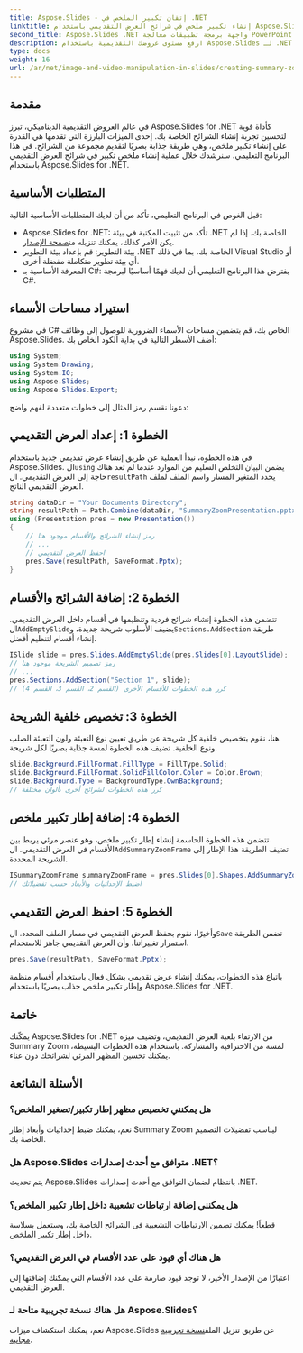 ```yaml
---
title: Aspose.Slides - إتقان تكبير الملخص في .NET
linktitle: إنشاء تكبير ملخص في شرائح العرض التقديمي باستخدام Aspose.Slides
second_title: Aspose.Slides .NET واجهة برمجة تطبيقات معالجة PowerPoint
description: ارفع مستوى عروضك التقديمية باستخدام Aspose.Slides لـ .NET! تعلم كيفية إنشاء ملخصات Zoom جذابة دون عناء. قم بالتنزيل الآن للاستمتاع بتجربة الشرائح الديناميكية.
type: docs
weight: 16
url: /ar/net/image-and-video-manipulation-in-slides/creating-summary-zoom/
---
```

## مقدمة
في عالم العروض التقديمية الديناميكي، تبرز Aspose.Slides for .NET كأداة قوية لتحسين تجربة إنشاء الشرائح الخاصة بك. إحدى الميزات البارزة التي تقدمها هي القدرة على إنشاء تكبير ملخص، وهي طريقة جذابة بصريًا لتقديم مجموعة من الشرائح. في هذا البرنامج التعليمي، سنرشدك خلال عملية إنشاء ملخص تكبير في شرائح العرض التقديمي باستخدام Aspose.Slides for .NET.
## المتطلبات الأساسية
قبل الغوص في البرنامج التعليمي، تأكد من أن لديك المتطلبات الأساسية التالية:
- Aspose.Slides for .NET: تأكد من تثبيت المكتبة في بيئة .NET الخاصة بك. إذا لم يكن الأمر كذلك، يمكنك تنزيله من[صفحة الإصدار](https://releases.aspose.com/slides/net/).
- بيئة التطوير: قم بإعداد بيئة التطوير .NET الخاصة بك، بما في ذلك Visual Studio أو أي بيئة تطوير متكاملة مفضلة أخرى.
- المعرفة الأساسية بـ C#: يفترض هذا البرنامج التعليمي أن لديك فهمًا أساسيًا لبرمجة C#.
## استيراد مساحات الأسماء
في مشروع C# الخاص بك، قم بتضمين مساحات الأسماء الضرورية للوصول إلى وظائف Aspose.Slides. أضف الأسطر التالية في بداية الكود الخاص بك:
```csharp
using System;
using System.Drawing;
using System.IO;
using Aspose.Slides;
using Aspose.Slides.Export;
```
دعونا نقسم رمز المثال إلى خطوات متعددة لفهم واضح:
## الخطوة 1: إعداد العرض التقديمي
 في هذه الخطوة، نبدأ العملية عن طريق إنشاء عرض تقديمي جديد باستخدام Aspose.Slides. ال`using` يضمن البيان التخلص السليم من الموارد عندما لم تعد هناك حاجة إلى العرض التقديمي. ال`resultPath` يحدد المتغير المسار واسم الملف لملف العرض التقديمي الناتج.
```csharp
string dataDir = "Your Documents Directory";
string resultPath = Path.Combine(dataDir, "SummaryZoomPresentation.pptx");
using (Presentation pres = new Presentation())
{
    // رمز إنشاء الشرائح والأقسام موجود هنا
    // ...
    // احفظ العرض التقديمي
    pres.Save(resultPath, SaveFormat.Pptx);
}
```
## الخطوة 2: إضافة الشرائح والأقسام
 تتضمن هذه الخطوة إنشاء شرائح فردية وتنظيمها في أقسام داخل العرض التقديمي. ال`AddEmptySlide`يضيف الأسلوب شريحة جديدة، و`Sections.AddSection` طريقة إنشاء أقسام لتنظيم أفضل.
```csharp
ISlide slide = pres.Slides.AddEmptySlide(pres.Slides[0].LayoutSlide);
// رمز تصميم الشريحة موجود هنا
// ...
pres.Sections.AddSection("Section 1", slide);
// كرر هذه الخطوات للأقسام الأخرى (القسم 2، القسم 3، القسم 4)
```
## الخطوة 3: تخصيص خلفية الشريحة
هنا، نقوم بتخصيص خلفية كل شريحة عن طريق تعيين نوع التعبئة ولون التعبئة الصلب ونوع الخلفية. تضيف هذه الخطوة لمسة جذابة بصريًا لكل شريحة.
```csharp
slide.Background.FillFormat.FillType = FillType.Solid;
slide.Background.FillFormat.SolidFillColor.Color = Color.Brown;
slide.Background.Type = BackgroundType.OwnBackground;
// كرر هذه الخطوات لشرائح أخرى بألوان مختلفة
```
## الخطوة 4: إضافة إطار تكبير ملخص
 تتضمن هذه الخطوة الحاسمة إنشاء إطار تكبير ملخص، وهو عنصر مرئي يربط بين الأقسام في العرض التقديمي. ال`AddSummaryZoomFrame` تضيف الطريقة هذا الإطار إلى الشريحة المحددة.
```csharp
ISummaryZoomFrame summaryZoomFrame = pres.Slides[0].Shapes.AddSummaryZoomFrame(150, 50, 300, 200);
// اضبط الإحداثيات والأبعاد حسب تفضيلاتك
```
## الخطوة 5: احفظ العرض التقديمي
 وأخيرًا، نقوم بحفظ العرض التقديمي في مسار الملف المحدد. ال`Save` تضمن الطريقة استمرار تغييراتنا، وأن العرض التقديمي جاهز للاستخدام.
```csharp
pres.Save(resultPath, SaveFormat.Pptx);
```
باتباع هذه الخطوات، يمكنك إنشاء عرض تقديمي بشكل فعال باستخدام أقسام منظمة وإطار تكبير ملخص جذاب بصريًا باستخدام Aspose.Slides for .NET.
## خاتمة
يمكّنك Aspose.Slides for .NET من الارتقاء بلعبة العرض التقديمي، وتضيف ميزة Summary Zoom لمسة من الاحترافية والمشاركة. باستخدام هذه الخطوات البسيطة، يمكنك تحسين المظهر المرئي لشرائحك دون عناء.
## الأسئلة الشائعة
### هل يمكنني تخصيص مظهر إطار تكبير/تصغير الملخص؟
نعم، يمكنك ضبط إحداثيات وأبعاد إطار Summary Zoom ليناسب تفضيلات التصميم الخاصة بك.
### هل Aspose.Slides متوافق مع أحدث إصدارات .NET؟
يتم تحديث Aspose.Slides بانتظام لضمان التوافق مع أحدث إصدارات .NET.
### هل يمكنني إضافة ارتباطات تشعبية داخل إطار تكبير الملخص؟
قطعاً! يمكنك تضمين الارتباطات التشعبية في الشرائح الخاصة بك، وستعمل بسلاسة داخل إطار تكبير الملخص.
### هل هناك أي قيود على عدد الأقسام في العرض التقديمي؟
اعتبارًا من الإصدار الأخير، لا توجد قيود صارمة على عدد الأقسام التي يمكنك إضافتها إلى العرض التقديمي.
### هل هناك نسخة تجريبية متاحة لـ Aspose.Slides؟
 نعم، يمكنك استكشاف ميزات Aspose.Slides عن طريق تنزيل الملف[نسخة تجريبية مجانية](https://releases.aspose.com/).